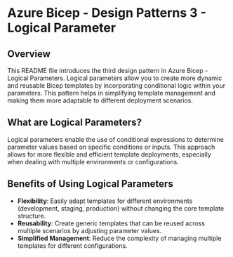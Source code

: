 # Azure Bicep - Design Patterns 3 - Logical Parameter

## Overview
This README file introduces the third design pattern in Azure Bicep - Logical Parameters. Logical parameters allow you to create more dynamic and reusable Bicep templates by incorporating conditional logic within your parameters. This pattern helps in simplifying template management and making them more adaptable to different deployment scenarios.

## What are Logical Parameters?
Logical parameters enable the use of conditional expressions to determine parameter values based on specific conditions or inputs. This approach allows for more flexible and efficient template deployments, especially when dealing with multiple environments or configurations.

## Benefits of Using Logical Parameters
- **Flexibility**: Easily adapt templates for different environments (development, staging, production) without changing the core template structure.
- **Reusability**: Create generic templates that can be reused across multiple scenarios by adjusting parameter values.
- **Simplified Management**: Reduce the complexity of managing multiple templates for different configurations.


